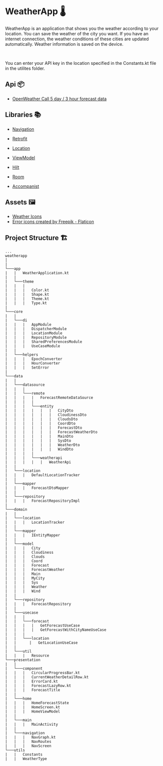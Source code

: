 # WeatherApp 🌡

WeatherApp is an application that shows you the weather according to your location. You can save the weather of the city you want. If you have an internet connection, the weather conditions of these cities are updated automatically. Weather information is saved on the device.

<br/>

You can enter your API key in the location specified in the Constants.kt file in the utilites folder.


## Api 📦
* [OpenWeather Call 5 day / 3 hour forecast data](https://openweathermap.org/forecast5)

## Libraries 📚

* [Navigation](https://developer.android.com/jetpack/compose/navigation)

* [Retrofit](https://square.github.io/retrofit)

* [Location](https://developer.android.com/training/location)

* [ViewModel](https://developer.android.com/jetpack/compose/libraries#viewmodel)

* [Hilt](https://developer.android.com/training/dependency-injection/hilt-android)

* [Room](https://developer.android.com/jetpack/androidx/releases/room)

* [Accompanist](https://goo[..](..)gle.github.io/accompanist/insets/)

## Assets 🖼

* [Weather Icons](https://designdkblog.blogspot.com/2021/05/get-3d-weather-icons-for-adobe-xd-figma.html)
* <a href="https://www.flaticon.com/free-icons/error" title="error icons">Error icons created by Freepik - Flaticon</a>

## Project Structure 🏗

```
...
weatherapp
│
|
└───app
|   |   WeatherApplication.kt
|   |
|   └───theme
|   |   |
|   |   |   Color.kt
|   |   |   Shape.kt
|   |   |   Theme.kt
|   |   |   Type.kt
|
└───core
|   |
|   └───di
|   |   |   AppModule
|   |   |   DispatcherModule
|   |   |   LocationModule
|   |   |   RepositoryModule
|   |   |   SharedPreferencesModule
|   |   |   UseCaseModule
|   |   
|   └───helpers
|   |   |   EpochConverter
|   |   |   HourConverter
|   |   |   SetError
|   
└───data
|   |
|   └───datasource
|   |   |
|   |   └───remote
|   |   |   |   ForecastRemoteDataSource
|   |   |   |
|   |   |   └───entity
|   |   |   |   |   |   CityDto
|   |   |   |   |   |   CloudinessDto
|   |   |   |   |   |   CloudsDto
|   |   |   |   |   |   CoordDto
|   |   |   |   |   |   ForecastDto
|   |   |   |   |   |   ForecastWeatherDto
|   |   |   |   |   |   MainDto
|   |   |   |   |   |   SysDto
|   |   |   |   |   |   WeatherDto
|   |   |   |   |   |   WindDto
|   |   |   |
|   |   |   └───weatherapi
|   |   |   |   |   WeatherApi
|   |
|   └───location
|   |   |   DefaultLocationTracker
|   |
|   └───mapper
|   |   |   ForecastDtoMapper
|   |
|   └───repository
|   |   |   ForecastRepositoryImpl
|
└───domain
|   |
|   └───location
|   |   |   LocationTracker
|   |
|   └───mapper
|   |   |   IEntityMapper
|   |
|   └───model
|   |   |   City
|   |   |   Cloudiness
|   |   |   Clouds
|   |   |   Coord
|   |   |   Forecast
|   |   |   ForecastWeather
|   |   |   Main
|   |   |   MyCity
|   |   |   Sys
|   |   |   Weather
|   |   |   Wind
|   |
|   └───repository
|   |   |   ForecastRepository
|   |
|   └───usecase
|   |   |
|   |   └───forecast
|   |   |   |   GetForecastUseCase
|   |   |   |   GetForecastWithCityNameUseCase
|   |   |
|   |   └───location
|   |      |   GetLocationUseCase 
|   |
|   └───util
|   |   |   Resource
└───presentation
|   |
|   └───component
|   |   |   CircularProgressBar.kt
|   |   |   CurrentWeatherDetailRow.kt
|   |   |   ErrorCard.kt
|   |   |   ForecastLazyRow.kt
|   |   |   ForecastTitle
|   |
|   └───home
|   |   |   HomeForecastState
|   |   |   HomeScreen.kt
|   |   |   HomeViewModel
|   |
|   └───main
|   |   |   MainActivity
|   |
|   └───navigation
|   |   |   NavGraph.kt
|   |   |   NavRoutes
|   |   |   NavScreen
└───utils
|   |   Constants
|   |   WeatherType

```

